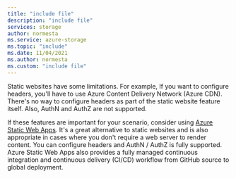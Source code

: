 ```yaml
---
title: "include file"
description: "include file"
services: storage
author: normesta
ms.service: azure-storage
ms.topic: "include"
ms.date: 11/04/2021
ms.author: normesta
ms.custom: "include file"
---
```


Static websites have some limitations. For example, If you want to configure headers, you'll have to use Azure Content Delivery Network (Azure CDN). There's no way to configure headers as part of the static website feature itself. Also, AuthN and AuthZ are not supported. 

If these features are important for your scenario, consider using [Azure Static Web Apps](https://azure.microsoft.com/services/app-service/static/). It's a great alternative to static websites and is also appropriate in cases where you don't require a web server to render content. You can configure headers and  AuthN / AuthZ is fully supported. Azure Static Web Apps also provides a fully managed continuous integration and continuous delivery (CI/CD) workflow from GitHub source to global deployment.
